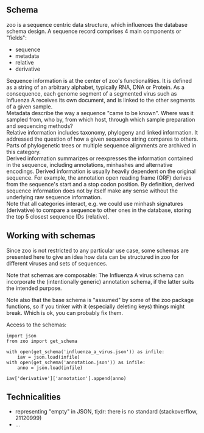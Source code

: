 ## Schema

zoo is a sequence centric data structure, which influences the database schema design. A sequence record comprises 4 main components or "fields": 

- sequence
- metadata
- relative
- derivative

Sequence information is at the center of zoo's functionalities. It is defined as a string of an arbitrary alphabet, typically RNA, DNA or Protein. As a consequence, each genome segment of a segmented virus such as Influenza A receives its own document, and is linked to the other segments of a given sample.  
Metadata describe the way a sequence "came to be known". Where was it sampled from, who by, from which host, through which sample preparation and sequencing methods?  
Relative information includes taxonomy, phylogeny and linked information. It addressed the question of how a given sequence string compares to others. Parts of phylogenetic trees or multiple sequence alignments are archived in this category.  
Derived information summarizes or reexpresses the information contained in the sequence, including annotations, minhashes and alternative encodings. Derived information is usually heavily dependent on the original sequence. For example, the annotation open reading frame (ORF) derives from the sequence's start and a stop codon position. By definition, derived sequence information  does not by itself make any sense without the underlying raw sequence information.  
Note that all categories interact, e.g. we could use minhash signatures (derivative) to compare a sequence to other ones in the database, storing the top 5 closest sequence IDs (relative).

## Working with schemas

Since zoo is not restricted to any particular use case, some schemas are presented here to give an idea how data can be structured in zoo for different viruses and sets of sequences.

Note that schemas are composable: The Influenza A virus schema can incorporate the (intentionally generic) annotation schema, if the latter suits the intended purpose.

Note also that the base schema is "assumed" by some of the zoo package functions, so if you tinker with it (especially deleting keys) things might break. Which is ok, you can probably fix them.

Access to the schemas:

```
import json
from zoo import get_schema

with open(get_schema('influenza_a_virus.json')) as infile:
    iav = json.load(infile)
with open(get_schema('annotation.json')) as infile:
    anno = json.load(infile)

iav['derivative']['annotation'].append(anno)
```

## Technicalities

- representing "empty" in JSON, tl;dr: there is no standard (stackoverflow, 21120999)
- ...